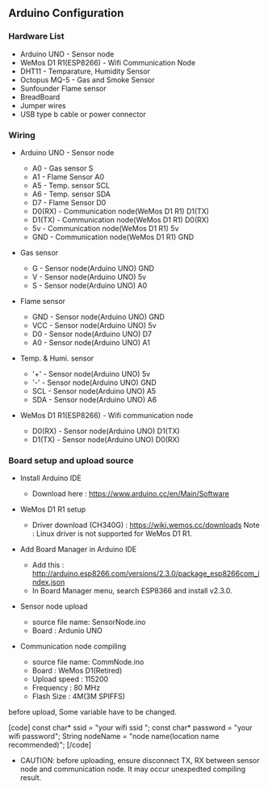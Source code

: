 ## Arduino Configuration

### Hardware List
* Arduino UNO - Sensor node 
* WeMos D1 R1(ESP8266) - Wifi Communication Node 
* DHT11 - Temparature, Humidity Sensor
* Octopus MQ-5 - Gas and Smoke Sensor 
* Sunfounder Flame sensor
* BreadBoard
* Jumper wires
* USB type b cable or power connector 

### Wiring 
* Arduino UNO - Sensor node
  - A0 - Gas sensor S
  - A1 - Flame Sensor A0
  - A5 - Temp. sensor SCL
  - A6 - Temp. sensor SDA
  - D7 - Flame Sensor D0 
  - D0(RX) - Communication node(WeMos D1 R1) D1(TX)
  - D1(TX) - Communication node(WeMos D1 R1) D0(RX)
  - 5v - Communication node(WeMos D1 R1) 5v
  - GND - Communication node(WeMos D1 R1) GND

* Gas sensor
  - G - Sensor node(Arduino UNO) GND
  - V - Sensor node(Arduino UNO) 5v
  - S - Sensor node(Arduino UNO) A0

* Flame sensor 
  - GND - Sensor node(Arduino UNO) GND
  - VCC -  Sensor node(Arduino UNO) 5v
  - D0 - Sensor node(Arduino UNO) D7
  - A0 - Sensor node(Arduino UNO) A1

* Temp. & Humi. sensor 
  - '+' - Sensor node(Arduino UNO) 5v
  - '-' - Sensor node(Arduino UNO) GND
  - SCL - Sensor node(Arduino UNO) A5
  - SDA - Sensor node(Arduino UNO) A6

* WeMos D1 R1(ESP8266) - Wifi communication node
  - D0(RX) - Sensor node(Arduino UNO) D1(TX)
  - D1(TX) - Sensor node(Arduino UNO) D0(RX)

### Board setup and upload source
* Install Arduino IDE 
  - Download here : https://www.arduino.cc/en/Main/Software

* WeMos D1 R1 setup
  - Driver download (CH340G) : https://wiki.wemos.cc/downloads
Note : Linux driver is not supported for WeMos D1 R1. 

* Add Board Manager in Arduino IDE
  - Add this : http://arduino.esp8266.com/versions/2.3.0/package_esp8266com_index.json
  - In Board Manager menu, search ESP8366 and install v2.3.0.

* Sensor node upload  
  - source file name:  SensorNode.ino
  - Board : Ardunio UNO 

* Communication node compiling 
  - source file name: CommNode.ino
  - Board : WeMos D1(Retired) 
  - Upload speed : 115200
  - Frequency : 80 MHz 
  - Flash Size : 4M(3M SPIFFS)

before upload, Some variable have to be changed. 

[code]
const char* ssid = "your wifi ssid ";
const char* password = "your wifi password";
String nodeName = "node name(location name recommended)";
[/code]

* CAUTION: before uploading, ensure disconnect TX, RX between sensor node and communication node. It may occur unexpedted compiling result. 

